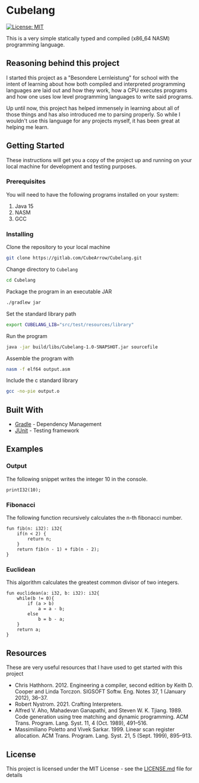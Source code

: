 # Cubelang
[![License: MIT](https://img.shields.io/badge/License-MIT-yellow.svg?style=flat)](https://opensource.org/licenses/MIT)

This is a very simple statically typed and compiled (x86_64 NASM) programming language.


## Reasoning behind this project
I started this project as a "Besondere Lernleistung" for school with the intent of learning about how both compiled and interpreted programming languages are laid out and how they work, 
how a CPU executes programs and how one uses low level programming languages to write said programs. 

Up until now, this project has helped immensely in learning about all of those things and has also introduced me to parsing properly.
So while I wouldn't use this language for any projects myself, it has been great at helping me learn. 

## Getting Started

These instructions will get you a copy of the project up and running on your local machine for development and testing purposes.

### Prerequisites

You will need to have the following programs installed on your system:

1. Java 15
2. NASM
3. GCC

### Installing

Clone the repository to your local machine
```bash
git clone https://gitlab.com/CubeArrow/Cubelang.git
```

Change directory to `Cubelang`
```bash
cd Cubelang 
```

Package the program in an executable JAR

```bash
./gradlew jar
```

Set the standard library path

```bash
export CUBELANG_LIB="src/test/resources/library"
```
Run the program
```bash
java -jar build/libs/Cubelang-1.0-SNAPSHOT.jar sourcefile
```

Assemble the program with
```bash
nasm -f elf64 output.asm
```

Include the c standard library
```bash
gcc -no-pie output.o
```


## Built With

* [Gradle](https://gradle.org/) - Dependency Management
* [JUnit](https://junit.org/junit5/) - Testing framework

## Examples
### Output
The following snippet writes the integer 10 in the console.
```
printI32(10);
```
### Fibonacci
The following function recursively calculates the n-th fibonacci number.
```
fun fib(n: i32): i32{
    if(n < 2) {
        return n;
    }
    return fib(n - 1) + fib(n - 2);
}
```

### Euclidean
This algorithm calculates the greatest common divisor of two integers.
```
fun euclidean(a: i32, b: i32): i32{
    while(b != 0){
        if (a > b)
            a = a - b;
        else
            b = b - a;
    }
    return a;
}
```
## Resources

These are very useful resources that I have used to get started with this project


* Chris Hathhorn. 2012. Engineering a compiler, second edition by Keith D. Cooper and Linda Torczon. SIGSOFT Softw. Eng. Notes 37, 1 (January 2012), 36–37. 
* Robert Nystrom. 2021. Crafting Interpreters.
* Alfred V. Aho, Mahadevan Ganapathi, and Steven W. K. Tjiang. 1989. Code generation using tree matching and dynamic programming. ACM Trans. Program. Lang. Syst. 11, 4 (Oct. 1989), 491–516.
* Massimiliano Poletto and Vivek Sarkar. 1999. Linear scan register allocation. ACM Trans. Program. Lang. Syst. 21, 5 (Sept. 1999), 895–913.


## License

This project is licensed under the MIT License - see the [LICENSE.md](LICENSE.md) file for details

